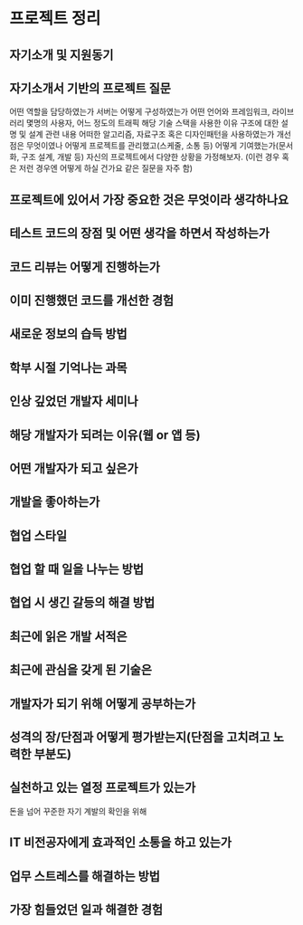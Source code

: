 # 프로젝트 정리

## 자기소개 및 지원동기

## 자기소개서 기반의 프로젝트 질문

어떤 역할을 담당하였는가
서버는 어떻게 구성하였는가
어떤 언어와 프레임워크, 라이브러리
몇명의 사용자, 어느 정도의 트래픽
해당 기술 스택을 사용한 이유
구조에 대한 설명 및 설계 관련 내용
어떠한 알고리즘, 자료구조 혹은 디자인패턴을 사용하였는가
개선점은 무엇이였나
어떻게 프로젝트를 관리했고(스케줄, 소통 등) 어떻게 기여했는가(문서화, 구조 설계, 개발 등)
자신의 프로젝트에서 다양한 상황을 가정해보자. (이런 경우 혹은 저런 경우엔 어떻게 하실 건가요 같은 질문을 자주 함)

## 프로젝트에 있어서 가장 중요한 것은 무엇이라 생각하나요

## 테스트 코드의 장점 및 어떤 생각을 하면서 작성하는가

## 코드 리뷰는 어떻게 진행하는가

## 이미 진행했던 코드를 개선한 경험

## 새로운 정보의 습득 방법

## 학부 시절 기억나는 과목

## 인상 깊었던 개발자 세미나

## 해당 개발자가 되려는 이유(웹 or 앱 등)

## 어떤 개발자가 되고 싶은가

## 개발을 좋아하는가

## 협업 스타일

## 협업 할 때 일을 나누는 방법

## 협업 시 생긴 갈등의 해결 방법

## 최근에 읽은 개발 서적은

## 최근에 관심을 갖게 된 기술은

## 개발자가 되기 위해 어떻게 공부하는가

## 성격의 장/단점과 어떻게 평가받는지(단점을 고치려고 노력한 부분도)

## 실천하고 있는 열정 프로젝트가 있는가

돈을 넘어 꾸준한 자기 계발의 확인을 위해

## IT 비전공자에게 효과적인 소통을 하고 있는가

## 업무 스트레스를 해결하는 방법

## 가장 힘들었던 일과 해결한 경험
